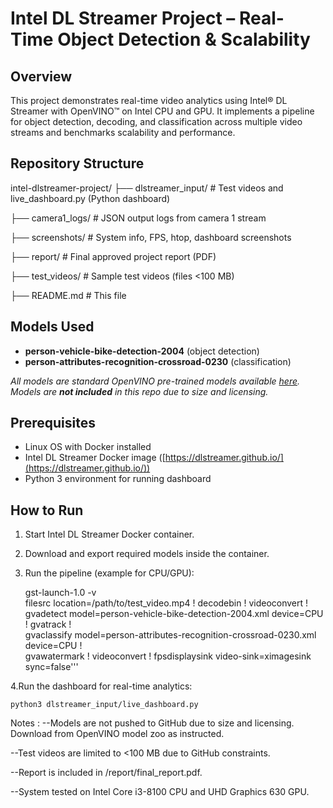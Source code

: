 # Intel DL Streamer Project – Real-Time Object Detection & Scalability

## Overview

This project demonstrates real-time video analytics using Intel® DL Streamer with OpenVINO™ on Intel CPU and GPU. It implements a pipeline for object detection, decoding, and classification across multiple video streams and benchmarks scalability and performance.

## Repository Structure
intel-dlstreamer-project/
├── dlstreamer_input/ # Test videos and live_dashboard.py (Python dashboard)

├── camera1_logs/ # JSON output logs from camera 1 stream

├── screenshots/ # System info, FPS, htop, dashboard screenshots

├── report/ # Final approved project report (PDF)

├── test_videos/ # Sample test videos (files <100 MB)

├── README.md # This file


## Models Used

- **person-vehicle-bike-detection-2004** (object detection)
- **person-attributes-recognition-crossroad-0230** (classification)
  
*All models are standard OpenVINO pre-trained models available [here](https://github.com/openvinotoolkit/open_model_zoo). Models are **not included** in this repo due to size and licensing.*

## Prerequisites

- Linux OS with Docker installed
- Intel DL Streamer Docker image ([https://dlstreamer.github.io/](https://dlstreamer.github.io/))
- Python 3 environment for running dashboard

## How to Run

1. Start Intel DL Streamer Docker container.

2. Download and export required models inside the container.

3. Run the pipeline (example for CPU/GPU):

   gst-launch-1.0 -v \
     filesrc location=/path/to/test_video.mp4 ! decodebin ! videoconvert ! \
     gvadetect model=person-vehicle-bike-detection-2004.xml device=CPU ! gvatrack ! \
     gvaclassify model=person-attributes-recognition-crossroad-0230.xml device=CPU ! \
     gvawatermark ! videoconvert ! fpsdisplaysink video-sink=ximagesink sync=false'''

4.Run the dashboard for real-time analytics:
   
    python3 dlstreamer_input/live_dashboard.py

Notes
:
--Models are not pushed to GitHub due to size and licensing. Download from OpenVINO model zoo as instructed.

--Test videos are limited to <100 MB due to GitHub constraints.

--Report is included in /report/final_report.pdf.

--System tested on Intel Core i3-8100 CPU and UHD Graphics 630 GPU.


